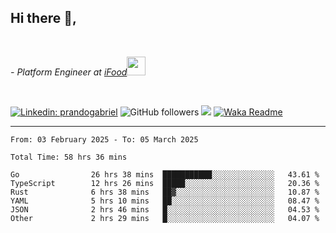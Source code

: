 <h2>Hi there  👋,</h2> </br>

<p><em>- Platform Engineer at <a href="https://www.ifood.com.br/">iFood</a><img src="https://media.giphy.com/media/WUlplcMpOCEmTGBtBW/giphy.gif" width="30"> 
</em></p></br>


[![Linkedin: prandogabriel](https://img.shields.io/badge/-prandogabriel-blue?style=flat-square&logo=Linkedin&logoColor=white&link=https://www.linkedin.com/in/prandogabriel/)](https://www.linkedin.com/in/prandogabriel)
![GitHub followers](https://img.shields.io/github/followers/prandogabriel?label=Follow&style=social)
![](https://visitor-badge.glitch.me/badge?page_id=prandogabriel.prandogabriel)
[![Waka Readme](https://github.com/prandogabriel/prandogabriel/actions/workflows/update-stats.yml.yml/badge.svg)](https://github.com/prandogabriel/prandogabriel/actions/workflows/update-stats.yml.yml)

---

<!--START_SECTION:waka-->

```golang
From: 03 February 2025 - To: 05 March 2025

Total Time: 58 hrs 36 mins

Go                26 hrs 38 mins  ███████████░░░░░░░░░░░░░░   43.61 %
TypeScript        12 hrs 26 mins  █████░░░░░░░░░░░░░░░░░░░░   20.36 %
Rust              6 hrs 38 mins   ██▓░░░░░░░░░░░░░░░░░░░░░░   10.87 %
YAML              5 hrs 10 mins   ██░░░░░░░░░░░░░░░░░░░░░░░   08.47 %
JSON              2 hrs 46 mins   █░░░░░░░░░░░░░░░░░░░░░░░░   04.53 %
Other             2 hrs 29 mins   █░░░░░░░░░░░░░░░░░░░░░░░░   04.07 %
```

<!--END_SECTION:waka-->
